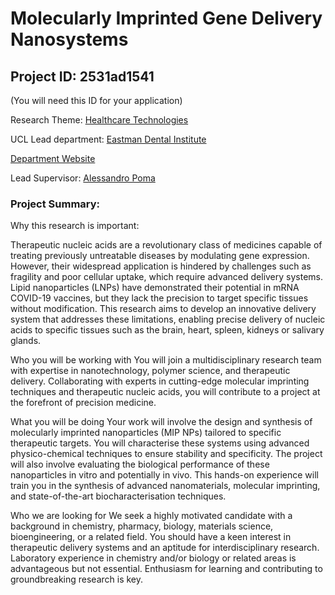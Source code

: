 # Molecularly Imprinted Gene Delivery Nanosystems

## Project ID: **2531ad1541**
(You will need this ID for your application)

Research Theme: [Healthcare Technologies](../themes/healthcare-technologies.md)

UCL Lead department: [Eastman Dental Institute](../departments/eastman-dental-institute.md)

[Department Website](https://www.ucl.ac.uk/eastman)

Lead Supervisor: [Alessandro Poma](https://profiles.ucl.ac.uk/46221)

### Project Summary:

Why this research is important:

Therapeutic nucleic acids are a revolutionary class of medicines capable of treating previously untreatable diseases by modulating gene expression. However, their widespread application is hindered by challenges such as fragility and poor cellular uptake, which require advanced delivery systems. Lipid nanoparticles (LNPs) have demonstrated their potential in mRNA COVID-19 vaccines, but they lack the precision to target specific tissues without modification. This research aims to develop an innovative delivery system that addresses these limitations, enabling precise delivery of nucleic acids to specific tissues such as the brain, heart, spleen, kidneys or salivary glands.

Who you will be working with
You will join a multidisciplinary research team with expertise in nanotechnology, polymer science, and therapeutic delivery. Collaborating with experts in cutting-edge molecular imprinting techniques and therapeutic nucleic acids, you will contribute to a project at the forefront of precision medicine.

What you will be doing
Your work will involve the design and synthesis of molecularly imprinted nanoparticles (MIP NPs) tailored to specific therapeutic targets. You will characterise these systems using advanced physico-chemical techniques to ensure stability and specificity. The project will also involve evaluating the biological performance of these nanoparticles in vitro and potentially in vivo. This hands-on experience will train you in the synthesis of advanced nanomaterials, molecular imprinting, and state-of-the-art biocharacterisation techniques.

Who we are looking for
We seek a highly motivated candidate with a background in chemistry, pharmacy, biology, materials science, bioengineering, or a related field. You should have a keen interest in therapeutic delivery systems and an aptitude for interdisciplinary research. Laboratory experience in chemistry and/or biology or related areas is advantageous but not essential. Enthusiasm for learning and contributing to groundbreaking research is key.
